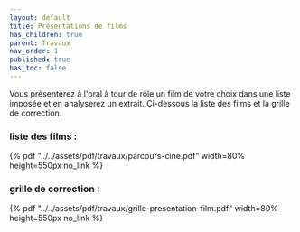 ```yaml
---
layout: default
title: Présentations de films
has_children: true
parent: Travaux
nav_order: 1
published: true
has_toc: false
---
```

Vous présenterez à l'oral à tour de rôle un film de votre choix dans une liste imposée et en analyserez un extrait. Ci-dessous la liste des films et la grille de correction.

### **liste des films :**  
{% pdf "../../assets/pdf/travaux/parcours-cine.pdf" width=80% height=550px no_link %}
### **grille de correction :**  
{% pdf "../../assets/pdf/travaux/grille-presentation-film.pdf" width=80% height=550px no_link %}
